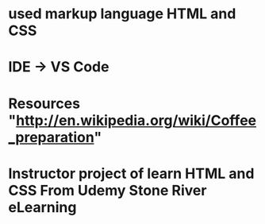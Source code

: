 # used markup language HTML and CSS
# IDE -> VS Code
# Resources "http://en.wikipedia.org/wiki/Coffee_preparation"
# Instructor project of learn HTML and CSS From Udemy Stone River eLearning